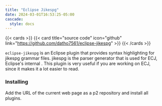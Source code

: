 ```yaml
---
title: "Eclipse Jikespg"
date: 2024-03-01T16:53:25-05:00
cascade:
  style: docs
---
```


{{< cards >}}
{{< card title="source code" icon="github" link="https://github.com/datho7561/eclipse-jikespg" >}}
{{< /cards >}}

`eclipse-jikespg` is an Eclipse plugin that provides syntax highlighting for jikespg grammar files.
jikespg is the parser generator that is used for ECJ,
Eclipse's internal .
This plugin is very useful if you are working on ECJ, since it makes it a lot easier to read.

### Installing

Add the URL of the current web page as a p2 repository and install all plugins.

